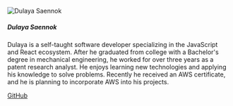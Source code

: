 ![Dulaya Saennok](https://i.imgur.com/gMNyBz1.jpg)


##### Dulaya Saennok

Dulaya is a self-taught software developer specializing in the JavaScript and React ecosystem. After he graduated from college with a Bachelor's degree in mechanical engineering, he worked for over three years as a patent research analyst. He enjoys learning new technologies and applying his knowledge to solve problems. Recently he received an AWS certificate, and he is planning to incorporate AWS into his projects. 

[GitHub](https://github.com/dulaya)